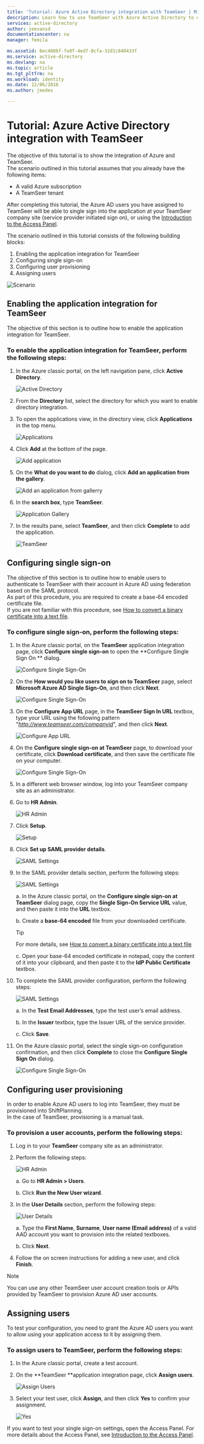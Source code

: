```yaml
---
title: 'Tutorial: Azure Active Directory integration with TeamSeer | Microsoft Docs'
description: Learn how to use TeamSeer with Azure Active Directory to enable single sign-on, automated provisioning, and more!
services: active-directory
author: jeevansd
documentationcenter: na
manager: femila

ms.assetid: 6ec4806f-fe0f-4ed7-8cfa-32d1c840433f
ms.service: active-directory
ms.devlang: na
ms.topic: article
ms.tgt_pltfrm: na
ms.workload: identity
ms.date: 12/06/2016
ms.author: jeedes

---
```

# Tutorial: Azure Active Directory integration with TeamSeer
The objective of this tutorial is to show the integration of Azure and TeamSeer.  
The scenario outlined in this tutorial assumes that you already have the following items:

* A valid Azure subscription
* A TeamSeer tenant

After completing this tutorial, the Azure AD users you have assigned to TeamSeer will be able to single sign into the application at your TeamSeer company site (service provider initiated sign on), or using the [Introduction to the Access Panel](active-directory-saas-access-panel-introduction.md).

The scenario outlined in this tutorial consists of the following building blocks:

1. Enabling the application integration for TeamSeer
2. Configuring single sign-on
3. Configuring user provisioning
4. Assigning users

![Scenario](./media/active-directory-saas-teamseer-tutorial/IC789618.png "Scenario")

## Enabling the application integration for TeamSeer
The objective of this section is to outline how to enable the application integration for TeamSeer.

### To enable the application integration for TeamSeer, perform the following steps:
1. In the Azure classic portal, on the left navigation pane, click **Active Directory**.
   
    ![Active Directory](./media/active-directory-saas-teamseer-tutorial/IC700993.png "Active Directory")

2. From the **Directory** list, select the directory for which you want to enable directory integration.

3. To open the applications view, in the directory view, click **Applications** in the top menu.
   
    ![Applications](./media/active-directory-saas-teamseer-tutorial/IC700994.png "Applications")

4. Click **Add** at the bottom of the page.
   
    ![Add application](./media/active-directory-saas-teamseer-tutorial/IC749321.png "Add application")

5. On the **What do you want to do** dialog, click **Add an application from the gallery**.
   
    ![Add an application from gallerry](./media/active-directory-saas-teamseer-tutorial/IC749322.png "Add an application from gallerry")

6. In the **search box**, type **TeamSeer**.
   
    ![Application Gallery](./media/active-directory-saas-teamseer-tutorial/IC789619.png "Application Gallery")

7. In the results pane, select **TeamSeer**, and then click **Complete** to add the application.
   
    ![TeamSeer](./media/active-directory-saas-teamseer-tutorial/IC789620.png "TeamSeer")

## Configuring single sign-on
The objective of this section is to outline how to enable users to authenticate to TeamSeer with their account in Azure AD using federation based on the SAML protocol.  
As part of this procedure, you are required to create a base-64 encoded certificate file.  
If you are not familiar with this procedure, see [How to convert a binary certificate into a text file](http://youtu.be/PlgrzUZ-Y1o).

### To configure single sign-on, perform the following steps:
1. In the Azure classic portal, on the **TeamSeer** application integration page, click **Configure single sign-on** to open the **Configure Single Sign On ** dialog.
   
    ![Configure Single Sign-On](./media/active-directory-saas-teamseer-tutorial/IC789621.png "Configure Single Sign-On")

2. On the **How would you like users to sign on to TeamSeer** page, select **Microsoft Azure AD Single Sign-On**, and then click **Next**.
   
    ![Configure Single Sign-On](./media/active-directory-saas-teamseer-tutorial/IC789628.png "Configure Single Sign-On")

3. On the **Configure App URL** page, in the **TeamSeer Sign In URL** textbox, type your URL using the following pattern "*http://www.teamseer.com/companyid*", and then click **Next**.
   
    ![Configure App URL](./media/active-directory-saas-teamseer-tutorial/IC789629.png "Configure App URL")

4. On the **Configure single sign-on at TeamSeer** page, to download your certificate, click **Download certificate**, and then save the certificate file on your computer.
   
    ![Configure Single Sign-On](./media/active-directory-saas-teamseer-tutorial/IC789630.png "Configure Single Sign-On")

5. In a different web browser window, log into your TeamSeer company site as an administrator.

6. Go to **HR Admin**.
   
    ![HR Admin](./media/active-directory-saas-teamseer-tutorial/IC789634.png "HR Admin")

7. Click **Setup**.
   
    ![Setup](./media/active-directory-saas-teamseer-tutorial/IC789635.png "Setup")

8. Click **Set up SAML provider details**.
   
    ![SAML Settings](./media/active-directory-saas-teamseer-tutorial/IC789636.png "SAML Settings")

9. In the SAML provider details section, perform the following steps:
   
    ![SAML Settings](./media/active-directory-saas-teamseer-tutorial/IC789637.png "SAML Settings")
   
    a. In the Azure classic portal, on the **Configure single sign-on at TeamSeer** dialog page, copy the **Single Sign-On Service URL** value, and then paste it into the **URL** textbox.
   
    b. Create a **base-64 encoded** file from your downloaded certificate.  
      
    > [!TIP]
    > For more details, see [How to convert a binary certificate into a text file](http://youtu.be/PlgrzUZ-Y1o)
    > 
    > 
   
    c. Open your base-64 encoded certificate in notepad, copy the content of it into your clipboard, and then paste it to the **IdP Public Certificate** textbox.

10. To complete the SAML provider configuration, perform the following steps:
    
    ![SAML Settings](./media/active-directory-saas-teamseer-tutorial/IC789638.png "SAML Settings")
    
    a. In the **Test Email Addresses**, type the test user’s email address.
    
    b. In the **Issuer** textbox, type the Issuer URL of the service provider.
    
    c. Click **Save**.

11. On the Azure classic portal, select the single sign-on configuration confirmation, and then click **Complete** to close the **Configure Single Sign On** dialog.
    
    ![Configure Single Sign-On](./media/active-directory-saas-teamseer-tutorial/IC789639.png "Configure Single Sign-On")

## Configuring user provisioning
In order to enable Azure AD users to log into TeamSeer, they must be provisioned into ShiftPlanning.  
In the case of TeamSeer, provisioning is a manual task.

### To provision a user accounts, perform the following steps:
1. Log in to your **TeamSeer** company site as an administrator.

2. Perform the following steps:
   
    ![HR Admin](./media/active-directory-saas-teamseer-tutorial/IC789640.png "HR Admin")
   
    a. Go to **HR Admin \> Users**.
   
    b. Click **Run the New User wizard**.

3. In the **User Details** section, perform the following steps:
   
   ![User Details](./media/active-directory-saas-teamseer-tutorial/IC789641.png "User Details")
   
    a. Type the **First Name**, **Surname**, **User name (Email address)** of a valid AAD account you want to provision into the related textboxes.
  
    b. Click **Next**.

4. Follow the on screen instructions for adding a new user, and click **Finish**.

> [!NOTE]
> You can use any other TeamSeer user account creation tools or APIs provided by TeamSeer to provision Azure AD user accounts.
> 
> 

## Assigning users
To test your configuration, you need to grant the Azure AD users you want to allow using your application access to it by assigning them.

### To assign users to TeamSeer, perform the following steps:
1. In the Azure classic portal, create a test account.

2. On the **TeamSeer **application integration page, click **Assign users**.
   
    ![Assign Users](./media/active-directory-saas-teamseer-tutorial/IC789642.png "Assign Users")

3. Select your test user, click **Assign**, and then click **Yes** to confirm your assignment.
   
    ![Yes](./media/active-directory-saas-teamseer-tutorial/IC767830.png "Yes")

If you want to test your single sign-on settings, open the Access Panel. For more details about the Access Panel, see [Introduction to the Access Panel](active-directory-saas-access-panel-introduction.md).


